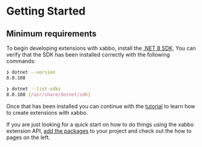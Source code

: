 # Getting Started

## Minimum requirements

To begin developing extensions with xabbo, install the [.NET 8 SDK](https://dotnet.microsoft.com/en-us/download/dotnet/8.0). You can verify that the SDK has been installed correctly with the following commands:

```sh
❯ dotnet --version
8.0.108

❯ dotnet --list-sdks
8.0.108 [/usr/share/dotnet/sdk]
```

Once that has been installed you can continue with the [tutorial](tutorial/index.md) to learn how to create extensions with xabbo.

If you are just looking for a quick start on how to do things using the xabbo extension API, [add the packages](how-to/basic/add-xabbo.md) to your project and check out the how to pages on the left.